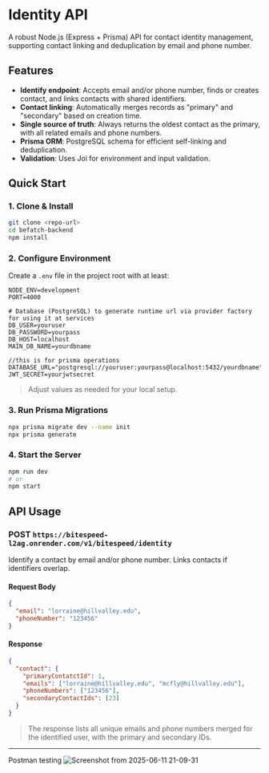 # Identity API

A robust Node.js (Express + Prisma) API for contact identity management, supporting contact linking and deduplication by email and phone number.

## Features

- **Identify endpoint**: Accepts email and/or phone number, finds or creates contact, and links contacts with shared identifiers.
- **Contact linking**: Automatically merges records as "primary" and "secondary" based on creation time.
- **Single source of truth**: Always returns the oldest contact as the primary, with all related emails and phone numbers.
- **Prisma ORM**: PostgreSQL schema for efficient self-linking and deduplication.
- **Validation**: Uses Joi for environment and input validation.

## Quick Start

### 1. Clone & Install

```sh
git clone <repo-url>
cd befatch-backend
npm install
```

### 2. Configure Environment

Create a `.env` file in the project root with at least:

```
NODE_ENV=development
PORT=4000

# Database (PostgreSQL) to generate runtime url via provider factory for using it at services
DB_USER=youruser
DB_PASSWORD=yourpass
DB_HOST=localhost
MAIN_DB_NAME=yourdbname

//this is for prisma operations
DATABASE_URL="postgresql://youruser:yourpass@localhost:5432/yourdbname"
JWT_SECRET=yourjwtsecret
```

> Adjust values as needed for your local setup.

### 3. Run Prisma Migrations

```sh
npx prisma migrate dev --name init
npx prisma generate
```

### 4. Start the Server

```sh
npm run dev
# or
npm start
```

## API Usage

### POST `https://bitespeed-l2ag.onrender.com/v1/bitespeed/identity`

Identify a contact by email and/or phone number. Links contacts if identifiers overlap.

#### Request Body

```json
{
  "email": "lorraine@hillvalley.edu",
  "phoneNumber": "123456"
}
```

#### Response

```json
{
  "contact": {
    "primaryContatctId": 1,
    "emails": ["lorraine@hillvalley.edu", "mcfly@hillvalley.edu"],
    "phoneNumbers": ["123456"],
    "secondaryContactIds": [23]
  }
}
```

> The response lists all unique emails and phone numbers merged for the identified user, with the primary and secondary IDs.


---
Postman testing
![Screenshot from 2025-06-11 21-09-31](https://github.com/user-attachments/assets/d6fb6d6f-d65e-427b-9b98-dd84b86d29f1)
